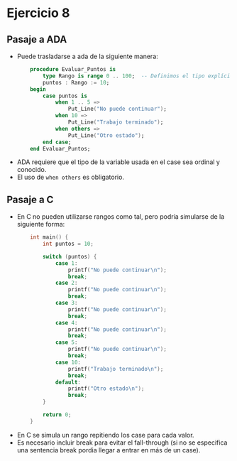 # Ejercicio 8

## Pasaje a ADA
- Puede trasladarse a ada de la siguiente manera:
    ```ADA
        procedure Evaluar_Puntos is
            type Rango is range 0 .. 100;  -- Definimos el tipo explícitamente
            puntos : Rango := 10;
        begin
            case puntos is
                when 1 .. 5 =>
                    Put_Line("No puede continuar");
                when 10 =>
                    Put_Line("Trabajo terminado");
                when others =>
                    Put_Line("Otro estado");
            end case;
        end Evaluar_Puntos;
    ```
- ADA requiere que el tipo de la variable usada en el case sea ordinal y conocido.
- El uso de `when others` es obligatorio.
## Pasaje a C
- En C no pueden utilizarse rangos como tal, pero podría simularse de la siguiente forma:
    ```C
        int main() {
            int puntos = 10;

            switch (puntos) {
                case 1:
                    printf("No puede continuar\n");
                    break;
                case 2:
                    printf("No puede continuar\n");
                    break;
                case 3:
                    printf("No puede continuar\n");
                    break;
                case 4:
                    printf("No puede continuar\n");
                    break;
                case 5:
                    printf("No puede continuar\n");
                    break;
                case 10:
                    printf("Trabajo terminado\n");
                    break;
                default:
                    printf("Otro estado\n");
                    break;
            }

            return 0;
        }
    ```
- En C se simula un rango repitiendo los case para cada valor.
- Es necesario incluir break para evitar el fall-through (si no se especifica una sentencia break pordia llegar a entrar en más de un case).